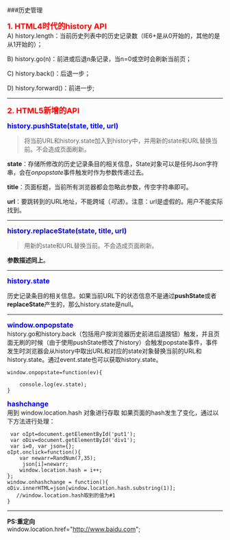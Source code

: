 ###历史管理

**<font size="4" color="red">1. HTML4时代的history API</font>**   
A) history.length：当前历史列表中的历史记录数（IE6+是从0开始的，其他的是从1开始的）；   

B) history.go(n)：前进或后退n条记录，当n=0或空时会刷新当前页； 
  
C) history.back()：后退一步；
   
D) history.forward()：前进一步;
******

**<font size="4" color="red">2. HTML5新增的API</font>**  

**<font size="3" color="blue">history.pushState(state, title, url)</font>**


>将当前URL和history.state加入到history中，并用新的state和URL替换当前。不会造成页面刷新。

**state**：存储所修改的历史记录条目的相关信息，State对象可以是任何Json字符串，会在*onpopstate*事件触发时作为参数传递过去。

**title**：页面标题，当前所有浏览器都会忽略此参数，传空字符串即可。

**url**：要跳转到的URL地址，不能跨域（*可选*）。注意：url是虚假的。用户不能实际找到。
********
**<font size="3" color="blue">history.replaceState(state, title, url)</font>**


>用新的state和URL替换当前。不会造成页面刷新。

**参数描述同上**。


*********************
**<font size="3" color="blue">history.state</font>**

历史记录条目的相关信息。如果当前URL下的状态信息不是通过**pushState**或者**replaceState**产生的，那么history.state是null。
**************
**<font size="3" color="blue">window.onpopstate</font>**  
history.go和history.back（包括用户按浏览器历史前进后退按钮）触发，并且页面无刷的时候（由于使用pushState修改了history）会触发popstate事件，事件发生时浏览器会从history中取出URL和对应的state对象替换当前的URL和history.state。通过event.state也可以获取history.state。
    
    window.onpopstate=function(ev){
      
    	console.log(ev.state);
    }
**<font size="3" color="blue">hashchange</font>**  
用到 window.location.hash 对象进行存取
如果页面的hash发生了变化，通过以下方法进行处理：  
   
     var oIpt=document.getElementById('put1');
  	 var oDiv=document.getElementById('div1');
     var i=0, var json={};
    oIpt.onclick=function(){
    	var newarr=RandNum(7,35);
         json[i]=newarr;
        window.location.hash = i++;  
    };
    window.onhashchange = function(){
    oDiv.innerHTML=json[window.location.hash.substring(1)];
       //window.location.hash取到的值为#1
    }
*****
**PS:重定向**  
window.location.href="http://www.baidu.com";

